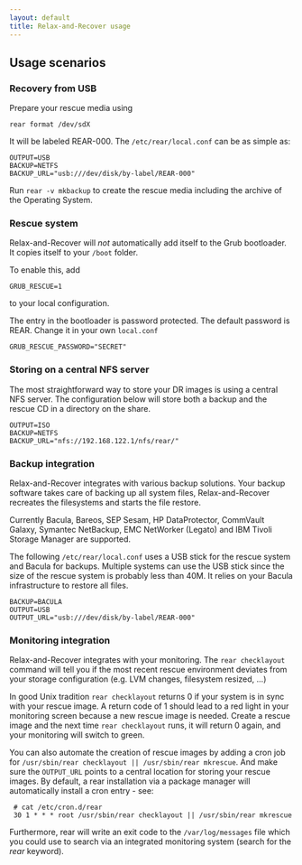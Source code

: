 ```yaml
---
layout: default
title: Relax-and-Recover usage
---
```


## Usage scenarios

### Recovery from USB

Prepare your rescue media using

    rear format /dev/sdX

It will be labeled REAR-000. The `/etc/rear/local.conf` can be as simple as:

    OUTPUT=USB
    BACKUP=NETFS
    BACKUP_URL="usb:///dev/disk/by-label/REAR-000"

Run `rear -v mkbackup` to create the rescue media including the archive of the Operating System.

### Rescue system

Relax-and-Recover will *not* automatically add itself to the Grub bootloader.
It copies itself to your `/boot` folder.

To enable this, add

    GRUB_RESCUE=1

to your local configuration.

The entry in the bootloader is password protected. The default password is REAR.
Change it in your own `local.conf`

    GRUB_RESCUE_PASSWORD="SECRET"

### Storing on a central NFS server

The most straightforward way to store your DR images is using a central NFS
server. The configuration below will store both a backup and the rescue CD in a
directory on the share.

    OUTPUT=ISO
    BACKUP=NETFS
    BACKUP_URL="nfs://192.168.122.1/nfs/rear/"

### Backup integration

Relax-and-Recover integrates with various backup solutions. Your backup
software takes care of backing up all system files, Relax-and-Recover
recreates the filesystems and starts the file restore.

Currently Bacula, Bareos, SEP Sesam, HP DataProtector, CommVault Galaxy, Symantec NetBackup,
EMC NetWorker (Legato) and IBM Tivoli Storage Manager are supported.

The following `/etc/rear/local.conf` uses a USB stick for the rescue system and Bacula for backups. Multiple
systems can use the USB stick since the size of the rescue system is probably
less than 40M. It relies on your Bacula infrastructure to restore all files.

    BACKUP=BACULA
    OUTPUT=USB
    OUTPUT_URL="usb:///dev/disk/by-label/REAR-000"

### Monitoring integration

Relax-and-Recover integrates with your monitoring. The `rear checklayout`
command will tell you if the most recent rescue environment deviates from
your storage configuration (e.g. LVM changes, filesystem resized, ...)

In good Unix tradition `rear checklayout` returns 0 if your system is in
sync with your rescue image.  A return code of 1 should lead to a red
light in your monitoring screen because a new rescue image is needed. Create
a rescue image and the next time `rear checklayout` runs, it will return
0 again, and your monitoring will switch to green.

You can also automate the creation of rescue images by adding a cron job for
`/usr/sbin/rear checklayout || /usr/sbin/rear mkrescue`. And make sure the
`OUTPUT_URL` points to a central location for storing your rescue images.
By default, a rear installation via a package manager will automatically install
a cron entry - see:

     # cat /etc/cron.d/rear
     30 1 * * * root /usr/sbin/rear checklayout || /usr/sbin/rear mkrescue

Furthermore, rear will write an exit code to the `/var/log/messages` file which
you could use to search via an integrated monitoring system (search for the *rear* keyword).
